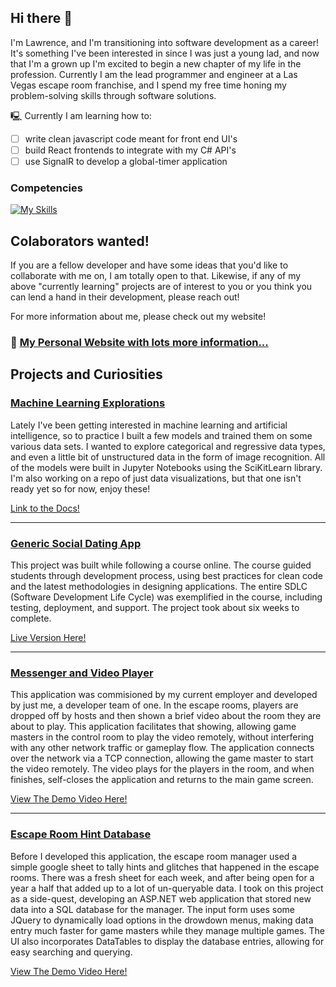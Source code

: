 ## Hi there 👋
<p>
  I'm Lawrence, and I'm transitioning into software development as a career! It's something I've been interested in since I was just a young lad, and now that I'm a grown up I'm excited to begin a new chapter of my life in the profession. Currently I am the lead programmer and engineer at a Las Vegas escape room franchise, and I spend my free time honing my problem-solving skills through software solutions. 
</p>
<p>
🖳 Currently I am learning how to:
</p>

 - [ ] write clean javascript code meant for front end UI's
 - [ ] build React frontends to integrate with my C# API's
 - [ ] use SignalR to develop a global-timer application

### Competencies

[![My Skills](https://skillicons.dev/icons?i=cs,dotnet,py,angular,html,css,visualstudio,ai,ps,pr)](https://skillicons.dev)



## Colaborators wanted!
<p>If you are a fellow developer and have some ideas that you'd like to collaborate with me on, I am totally open to that. Likewise, if any of my above "currently learning" projects are of interest to you or you think you can lend a hand in their development, please reach out!</p>

For more information about me, please check out my website!
<h3>
  🔗 <a href="https://artllj.com" target="_blank">My Personal Website with lots more information...</a>
</h3>

## Projects and Curiosities
### [Machine Learning Explorations](https://github.com/lorenarms/Machine_Learning)

<p>
Lately I've been getting interested in machine learning and artificial intelligence, so to practice I built a few models and trained them on some various data sets. I wanted to explore categorical and regressive data types, and even a little bit of unstructured data in the form of image recognition. All of the models were built in Jupyter Notebooks using the SciKitLearn library. I'm also working on a repo of just data visualizations, but that one isn't ready yet so for now, enjoy these!
</p>

[Link to the Docs!](https://github.com/lorenarms/Machine_Learning)

---

### [Generic Social Dating App](https://github.com/lorenarms/DatingApp2023)

<p>
  This project was built while following a course online. The course guided students through development process, using best practices for clean code and the latest methodologies in designing applications. The entire SDLC (Software Development Life Cycle) was exemplified in the course, including testing, deployment, and support. The project took about six weeks to complete. 
</p>

[Live Version Here!](https://datingapp-lorenarms.fly.dev)

---

### [Messenger and Video Player](https://github.com/lorenarms/PanIQVideoPlayer_V2)

<p>
This application was commisioned by my current employer and developed by just me, a developer team of one. In the escape rooms, players are dropped off by hosts and then shown a brief video about the room they are about to play. This application facilitates that showing, allowing game masters in the control room to play the video remotely, without interfering with any other network traffic or gameplay flow. The application connects over the network via a TCP connection, allowing the game master to start the video remotely. The video plays for the players in the room, and when finishes, self-closes the application and returns to the main game screen.
</p>

[View The Demo Video Here!](https://www.youtube.com/watch?v=Q7Q1f1BY-rs)

---

### [Escape Room Hint Database](https://github.com/lorenarms/PanIQ_HintDB)

<p>
Before I developed this application, the escape room manager used a simple google sheet to tally hints and glitches that happened in the escape rooms. There was a fresh sheet for each week, and after being open for a year a half that added up to a lot of un-queryable data. I took on this project as a side-quest, developing an ASP.NET web application that stored new data into a SQL database for the manager. The input form uses some JQuery to dynamically load options in the drowdown menus, making data entry much faster for game masters while they manage multiple games. The UI also incorporates DataTables to display the database entries, allowing for easy searching and querying. 
</p>

[View The Demo Video Here!](https://www.youtube.com/watch?v=eOAyYExhRh4)
